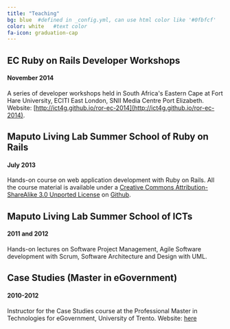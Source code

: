 ```yaml
---
title: "Teaching"
bg: blue  #defined in _config.yml, can use html color like '#0fbfcf'
color: white   #text color
fa-icon: graduation-cap
---
```


EC Ruby on Rails Developer Workshops
---------------------------------------

#### November 2014

A series of developer workshops held in South Africa's Eastern Cape at Fort Hare University, ECITI East London, SNII Media Centre Port Elizabeth. Website: [http://ict4g.github.io/ror-ec-2014](http://ict4g.github.io/ror-ec-2014).

Maputo Living Lab Summer School of Ruby on Rails
---------------------------------------

#### July 2013

Hands-on course on web application development with Ruby on Rails. All the course material is available under a [Creative Commons Attribution-ShareAlike 3.0 Unported License](http://creativecommons.org/licenses/by-sa/3.0/deed.en_US) on [Github](https://github.com/ict4g/ssror13_material).

Maputo Living Lab Summer School of ICTs
---------------------------------------

#### 2011 and 2012

Hands-on lectures on Software Project Management, Agile Software development with Scrum, Software Architecture and Design with UML.

Case Studies (Master in eGovernment)
------------------------------------

#### 2010-2012

Instructor for the Case Studies course at the Professional Master in Technologies for eGovernment, University of Trento. Website: [here](http://latemar.science.unitn.it/wiki_eGov/index.php/Case_Studies)